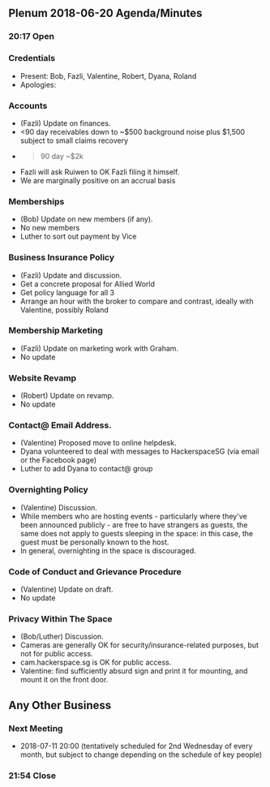 ## Plenum 2018-06-20 Agenda/Minutes

### 20:17 Open

### Credentials
- Present: Bob, Fazli, Valentine, Robert, Dyana, Roland
- Apologies:

### Accounts
- (Fazli) Update on finances.
- <90 day receivables down to ~$500 background noise plus $1,500 subject to small claims recovery
- >90 day ~$2k
- Fazli will ask Ruiwen to OK Fazli filing it himself.
- We are marginally positive on an accrual basis

### Memberships
- (Bob) Update on new members (if any).
- No new members
- Luther to sort out payment by Vice

### Business Insurance Policy
- (Fazli) Update and discussion.
- Get a concrete proposal for Allied World
- Get policy language for all 3
- Arrange an hour with the broker to compare and contrast, ideally with Valentine, possibly Roland

### Membership Marketing
- (Fazli) Update on marketing work with Graham.
- No update

### Website Revamp
- (Robert) Update on revamp.
- No update

### Contact@ Email Address.
- (Valentine) Proposed move to online helpdesk.
- Dyana volunteered to deal with messages to HackerspaceSG (via email or the Facebook page)
- Luther to add Dyana to contact@ group

### Overnighting Policy
- (Valentine) Discussion.
- While members who are hosting events - particularly where they've been announced publicly - are free to have strangers as guests, the same does not apply to guests sleeping in the space: in this case, the guest must be personally known to the host.
- In general, overnighting in the space is discouraged.

### Code of Conduct and Grievance Procedure
- (Valentine) Update on draft.
- No update

### Privacy Within The Space
- (Bob/Luther) Discussion.
- Cameras are generally OK for security/insurance-related purposes, but not for public access.
- cam.hackerspace.sg is OK for public access.
- Valentine: find sufficiently absurd sign and print it for mounting, and mount it on the front door.

## Any Other Business

### Next Meeting
- 2018-07-11 20:00 (tentatively scheduled for 2nd Wednesday of every month, but subject to change depending on the schedule of key people)

### 21:54 Close
